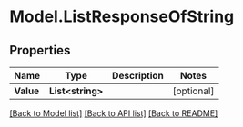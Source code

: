 # Model.ListResponseOfString
## Properties
Name | Type | Description | Notes
------------ | ------------- | ------------- | -------------
**Value** | **List&lt;string&gt;** |  | [optional] 



[[Back to Model list]](README.md#documentation-for-models) [[Back to API list]](README.md#documentation-for-api-endpoints) [[Back to README]](README.md)


